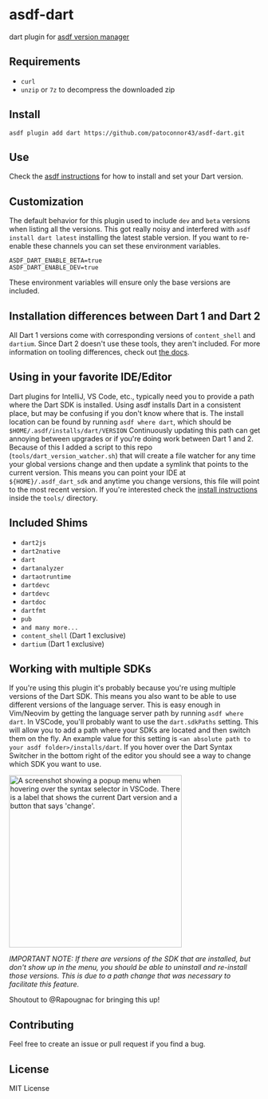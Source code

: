 # asdf-dart
dart plugin for [asdf version manager](https://github.com/asdf-vm/asdf)


## Requirements
- `curl`
- `unzip` or `7z` to decompress the downloaded zip


## Install

```
asdf plugin add dart https://github.com/patoconnor43/asdf-dart.git
```

## Use

Check the [asdf instructions](https://asdf-vm.com/guide/getting-started.html#_5-install-a-version) for how to install and set your Dart version.

## Customization
The default behavior for this plugin used to include `dev` and `beta` versions
when listing all the versions. This got really noisy and interfered with
`asdf install dart latest` installing the latest stable version. If you want
to re-enable these channels you can set these environment variables.
```
ASDF_DART_ENABLE_BETA=true
ASDF_DART_ENABLE_DEV=true
```
These environment variables will ensure only the base versions are included.

## Installation differences between Dart 1 and Dart 2

All Dart 1 versions come with corresponding versions of `content_shell` and `dartium`. Since Dart 2 doesn't use these tools, they aren't included. For more information on tooling differences, check out [the docs](https://webdev.dartlang.org/dart-2).

## Using in your favorite IDE/Editor
Dart plugins for IntelliJ, VS Code, etc., typically need you to provide a path where the Dart SDK is installed.
Using asdf installs Dart in a consistent place, but may be confusing if you don't know where that is.
The install location can be found by running `asdf where dart`, which should be `$HOME/.asdf/installs/dart/VERSION`
Continuously updating this path can get annoying between upgrades or if you're doing work between Dart 1 and 2.
Because of this I added a script to this repo (`tools/dart_version_watcher.sh`) that will create a file watcher
for any time your global versions change and then update a symlink that points to the current version.
This means you can point your IDE at `${HOME}/.asdf_dart_sdk` and anytime you change versions, this file
will point to the most recent version. If you're interested check the [install instructions](./tools/README.md)
inside the `tools/` directory.

## Included Shims

- `dart2js`
- `dart2native`
- `dart`
- `dartanalyzer`
- `dartaotruntime`
- `dartdevc`
- `dartdevc`
- `dartdoc`
- `dartfmt`
- `pub`
- `and many more...`
- `content_shell` (Dart 1 exclusive)
- `dartium` (Dart 1 exclusive)

## Working with multiple SDKs
If you're using this plugin it's probably because you're using multiple
versions of the Dart SDK. This means you also want to be able to use different
versions of the language server. This is easy enough in Vim/Neovim by getting
the language server path by running `asdf where dart`. In VSCode, you'll
probably want to use the `dart.sdkPaths` setting. This will allow you to add a
path where your SDKs are located and then switch them on the fly. An example
value for this setting is `<an absolute path to your asdf
folder>/installs/dart`. If you hover over the Dart Syntax Switcher in the
bottom right of the editor you should see a way to change which SDK you want to
use.

<img width="346" alt="A screenshot showing a popup menu when hovering over the
syntax selector in VSCode. There is a label that shows the current Dart version
and a button that says 'change'."
src="https://github.com/PatOConnor43/asdf-dart/assets/6657525/c82b9974-a121-4fb8-b35a-6d590bf0db7c">

*IMPORTANT NOTE: If there are versions of the SDK that are installed, but don't
show up in the menu, you should be able to uninstall and re-install those
versions. This is due to a path change that was necessary to facilitate this
feature.*

Shoutout to @Rapougnac for bringing this up!

## Contributing

Feel free to create an issue or pull request if you find a bug.

## License
MIT License
